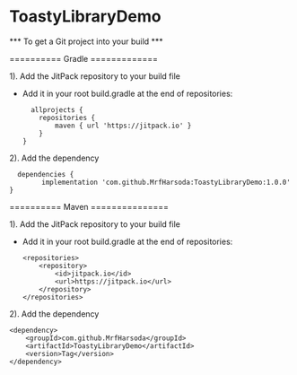 # ToastyLibraryDemo


*** To get a Git project into your build ***

========== Gradle =============

  1).  Add the JitPack repository to your build file
  
  - Add it in your root build.gradle at the end of repositories:
  
  
	      allprojects {	
			repositories {
				maven { url 'https://jitpack.io' }
			}
		}

  2).  Add the dependency
  
      dependencies {
	        implementation 'com.github.MrfHarsoda:ToastyLibraryDemo:1.0.0'
	}
  
  
========== Maven ===============

1).  Add the JitPack repository to your build file
  
  - Add it in your root build.gradle at the end of repositories:
  
		<repositories>
			<repository>
			    <id>jitpack.io</id>
			    <url>https://jitpack.io</url>
			</repository>
		</repositories>

2).  Add the dependency
  
    <dependency>
	    <groupId>com.github.MrfHarsoda</groupId>
	    <artifactId>ToastyLibraryDemo</artifactId>
	    <version>Tag</version>
	</dependency>
